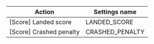 | Action | Settings name |
|--------|---------------|
| [Score] Landed score | LANDED_SCORE |
| [Score] Crashed penalty | CRASHED_PENALTY |

